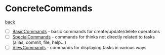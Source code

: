 # ConcreteCommands
[back](../Commands.md)

- [ ] [BasicCommands](./BasicCommands/BasicCommands.md) - basic commands for create/update/delete operations
- [ ] [SpecialCommands](./SpecialCommands/SpecialCommands.md) - commands for thinks not directly related to tasks (alias, commit, file, help...)
- [ ] [ViewCommands](./ViewCommands/ViewCommands.md) - commands for displaying tasks in various ways
